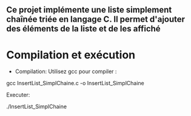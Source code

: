 ## Ce projet implémente une liste simplement chaînée triée en langage C. Il permet d'ajouter des éléments de la liste et de les affiché 

# Compilation et exécution
- Compilation:
Utilisez gcc pour compiler :

gcc InsertList_SimplChaine.c -o InsertList_SimplChaine

Executer:

./InsertList_SimplChaine
